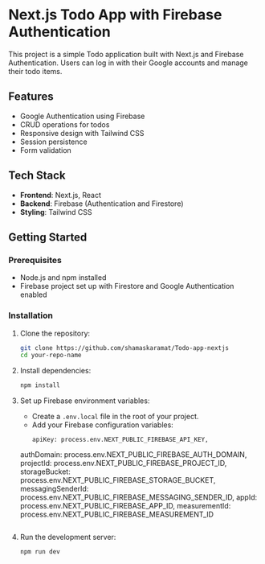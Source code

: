 # Next.js Todo App with Firebase Authentication

This project is a simple Todo application built with Next.js and Firebase Authentication. Users can log in with their Google accounts and manage their todo items.

## Features

- Google Authentication using Firebase
- CRUD operations for todos
- Responsive design with Tailwind CSS
- Session persistence
- Form validation

## Tech Stack

- **Frontend**: Next.js, React
- **Backend**: Firebase (Authentication and Firestore)
- **Styling**: Tailwind CSS

## Getting Started

### Prerequisites

- Node.js and npm installed
- Firebase project set up with Firestore and Google Authentication enabled

### Installation

1. Clone the repository:

   ```bash
   git clone https://github.com/shamaskaramat/Todo-app-nextjs
   cd your-repo-name

2. Install dependencies:

   ```bash
   npm install
   ```

3. Set up Firebase environment variables:

   - Create a `.env.local` file in the root of your project.
   - Add your Firebase configuration variables:
     ```env
     apiKey: process.env.NEXT_PUBLIC_FIREBASE_API_KEY,
    authDomain: process.env.NEXT_PUBLIC_FIREBASE_AUTH_DOMAIN,
    projectId: process.env.NEXT_PUBLIC_FIREBASE_PROJECT_ID,
    storageBucket: process.env.NEXT_PUBLIC_FIREBASE_STORAGE_BUCKET,
    messagingSenderId: process.env.NEXT_PUBLIC_FIREBASE_MESSAGING_SENDER_ID,
    appId: process.env.NEXT_PUBLIC_FIREBASE_APP_ID,
    measurementId: process.env.NEXT_PUBLIC_FIREBASE_MEASUREMENT_ID
    ```

4. Run the development server:
   ```bash
   npm run dev
   ```


